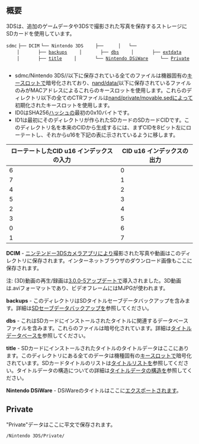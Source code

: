 ## 概要

3DSは、追加のゲームデータや3DSで撮影された写真を保存するストレージにSDカードを使用しています。

`sdmc`
`├── DCIM`
`└── Nintendo 3DS`
`    ├── `<ID0>
`    │   └── `<ID1>
`    │       ├── `[`backups`](SD_Savedata_Backups "wikilink")
`    │       ├── `[`dbs`](Title_Database "wikilink")
`    │       ├── `[`extdata`](extdata "wikilink")
`    │       ├── `[`title`](Title_Data_Structure "wikilink")
`    │       └── `[`Nintendo DSiWare`](DSiWare_Exports "wikilink")
`    └── `[`Private`](SD_Filesystem#Private "wikilink")
`   `

- sdmc/Nintendo
  3DS/<ID0>/<ID1>以下に保存されている全てのファイルは機器固有の[キースロットで](AES "wikilink")暗号化されており、[nand/data/<ID0>](Flash_Filesystem "wikilink")以下に保存されているファイルのみがMACアドレスによるこれらのキースロットを使用します。これらのディレクトリ以下の全てのCTRファイルは[nand/private/movable.sedによって](nand/private/movable.sed "wikilink")初期化されたキースロットを使用します。
- ID0はSHA256[ハッシュの](nand/private/movable.sed "wikilink")最初の0x10バイトです。
- ID1は最初にそのディレクトリが作られたSDカードのSDカードCIDです。このディレクトリ名を本来のCIDから生成するには、まずCIDを8ビット左にローテートし、それからu16を下記の表に示されているように移します。

| ローテートしたCID u16 インデックスの入力 | CID u16 インデックスの出力 |
|------------------------------------------|----------------------------|
| 6                                        | 0                          |
| 7                                        | 1                          |
| 4                                        | 2                          |
| 5                                        | 3                          |
| 2                                        | 4                          |
| 3                                        | 5                          |
| 0                                        | 6                          |
| 1                                        | 7                          |

**DCIM** -
[ニンテンドー3DSカメラアプリにより](Nintendo_3DS_Camera "wikilink")撮影された写真や動画はこのディレクトリに保存されます。インターネットブラウザのダウンロード画像もここに保存されます。

注:
(3D)動画の再生/録画は[3.0.0-5アップデートで](3.0.0-5 "wikilink")導入されました。3D動画は.aviフォーマットであり、ビデオフレームにはMJPGが使われます。

**backups** -
このディレクトリはSDタイトルセーブデータバックアップを含みます。詳細は[SDセーブデータバックアップを](SD_Savedata_Backups "wikilink")参照してください。

**dbs** -
これはSDカードにインストールされたタイトルに関連するデータベースファイルを含みます。これらのファイルは暗号化されています。詳細は[タイトルデータベースを](Title_Database "wikilink")参照してください。

**title** -
SDカードにインストールされたタイトルのタイトルデータはここにあります。このディレクトリにある全てのデータは機種固有の[キースロットで](AES "wikilink")暗号化されています。SDカードタイトルのリストは[タイトルリストを](Title_list "wikilink")参照してください。タイトルデータの構造についての詳細は[タイトルデータの構造を](Title_Data_Structure "wikilink")参照してください。

**Nintendo DSiWare** -
DSiWareのタイトルはここに[エクスポートされます](DSiWare_Exports "wikilink")。

## Private

"Private"データはここに平文で保存されます。

`/Nintendo 3DS/Private/`

<Title ID Low>

/

`00020400 - ニンテンドー3DSカメラ`
`00020500 - ニンテンドー3DSサウンド`

カメラのプライベートディレクトリ以下には[phtcache.binがあります](phtcache.bin "wikilink")。
画像を登録して3DSで見たいときには、8文字の数字.mpoにリネームして/DCIMに保存してください。
サウンドのプライベートディレクトリ以下はvoice/XX/\*.m4aとなっています。XXは01-10となっており、その中には音声が.m4aとして保存されています。
